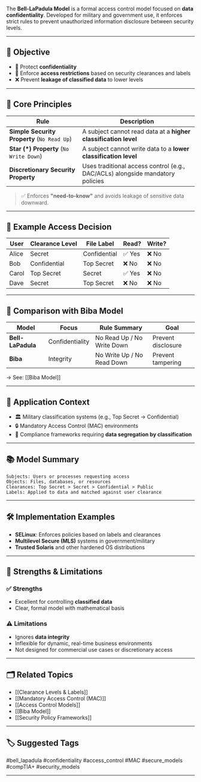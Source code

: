 The **Bell-LaPadula Model** is a formal access control model focused on **data confidentiality**. Developed for military and government use, it enforces strict rules to prevent unauthorized information disclosure between security levels.

---

## 🎯 Objective

- 🔐 Protect **confidentiality**
- 🧱 Enforce **access restrictions** based on security clearances and labels
- ❌ Prevent **leakage of classified data** to lower levels

---

## 🧱 Core Principles

| Rule                  | Description |
|------------------------|-------------|
| **Simple Security Property** (`No Read Up`) | A subject cannot read data at a **higher classification level** |
| **Star (*) Property** (`No Write Down`) | A subject cannot write data to a **lower classification level** |
| **Discretionary Security Property** | Uses traditional access control (e.g., DAC/ACLs) alongside mandatory policies |

> ✅ Enforces **"need-to-know"** and avoids leakage of sensitive data downward.

---

## 🔐 Example Access Decision

| User         | Clearance Level | File Label     | Read? | Write? |
|--------------|------------------|----------------|--------|--------|
| Alice        | Secret           | Confidential   | ✅ Yes | ❌ No   |
| Bob          | Confidential     | Top Secret     | ❌ No  | ❌ No   |
| Carol        | Top Secret       | Secret          | ✅ Yes | ❌ No   |
| Dave         | Secret           | Top Secret      | ❌ No  | ❌ No   |

---

## 🔄 Comparison with Biba Model

| Model            | Focus           | Rule Summary          | Goal             |
|------------------|------------------|------------------------|------------------|
| **Bell-LaPadula** | Confidentiality  | No Read Up / No Write Down | Prevent disclosure |
| **Biba**          | Integrity         | No Write Up / No Read Down | Prevent tampering |

→ See: [[Biba Model]]

---

## 🧩 Application Context

- 🏛️ Military classification systems (e.g., Top Secret → Confidential)
- 🔒 Mandatory Access Control (MAC) environments
- 🧾 Compliance frameworks requiring **data segregation by classification**

---

## 📚 Model Summary
```
Subjects: Users or processes requesting access  
Objects: Files, databases, or resources  
Clearances: Top Secret > Secret > Confidential > Public  
Labels: Applied to data and matched against user clearance
```


---

## 🛠 Implementation Examples

- **SELinux**: Enforces policies based on labels and clearances
- **Multilevel Secure (MLS)** systems in government/military
- **Trusted Solaris** and other hardened OS distributions

---

## 🧠 Strengths & Limitations

### ✅ Strengths
- Excellent for controlling **classified data**
- Clear, formal model with mathematical basis

### ⚠ Limitations
- Ignores **data integrity**
- Inflexible for dynamic, real-time business environments
- Not designed for commercial use cases or discretionary access

---

## 🗂 Related Topics

- [[Clearance Levels & Labels]]
- [[Mandatory Access Control (MAC)]]
- [[Access Control Models]]
- [[Biba Model]]
- [[Security Policy Frameworks]]

---

## 🏷 Suggested Tags

#bell_lapadula #confidentiality #access_control #MAC #secure_models #compTIA+ #security_models

---

